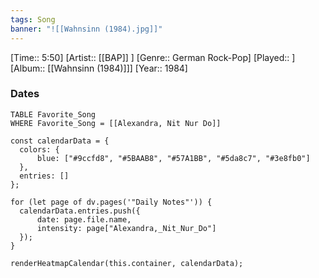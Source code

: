 ```yaml
---
tags: Song  
banner: "![[Wahnsinn (1984).jpg]]"
---
```

[Time:: 5:50]
[Artist:: [[BAP]] ]
[Genre:: German Rock-Pop]
[Played:: ]
[Album:: [[Wahnsinn (1984)]]]
[Year:: 1984]
### Dates
````dataview
TABLE Favorite_Song
WHERE Favorite_Song = [[Alexandra, Nit Nur Do]]
````
  ```dataviewjs
const calendarData = { 
	colors: { 
		blue: ["#9ccfd8", "#5BAAB8", "#57A1BB", "#5da8c7", "#3e8fb0"] 
	}, 
	entries: [] 
}; 

for (let page of dv.pages('"Daily Notes"')) { 
	calendarData.entries.push({ 
		date: page.file.name, 
		intensity: page["Alexandra,_Nit_Nur_Do"]
	}); 
} 

renderHeatmapCalendar(this.container, calendarData);
```
